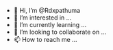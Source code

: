 - 👋 Hi, I’m @Rdxpathuma
- 👀 I’m interested in ...
- 🌱 I’m currently learning ...
- 💞️ I’m looking to collaborate on ...
- 📫 How to reach me ...

<!---
Rdxpathuma/Rdxpathuma is a ✨ special ✨ repository because its `README.md` (this file) appears on your GitHub profile.
You can click the Preview link to take a look at your changes.
--->
